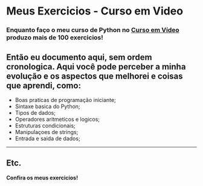 # Meus Exercicios - Curso em Video
### Enquanto faço o meu curso de Python no [Curso em Vídeo](https://www.cursoemvideo.com/) produzo mais de 100 exercicios!
## Então eu documento aqui, sem ordem cronologica. Aqui você pode perceber a minha evolução e os aspectos que melhorei e coisas que aprendi, como:
- Boas praticas de programação iniciante;
- Sintaxe basica do Python;
- Tipos de dados;
- Operadores aritmeticos e logicos;
- Estruturas condicionais;
- Manipulaçoes de strings;
- Entrada e saida de dados;
---
Etc.
---
**Confira os meus exercicios!**
